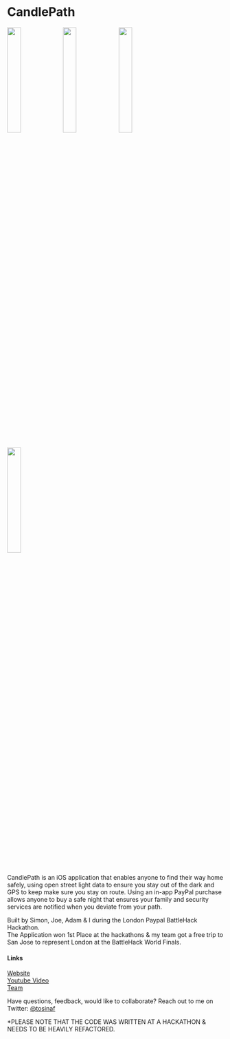 CandlePath
======

<img src="https://raw.github.com/TosinAF/CandlePath/master/Screenshots/HomeView.png" height="25%" width="25%" />
<img src="https://raw.github.com/TosinAF/CandlePath/master/Screenshots/RouteView.png" height="25%" width="25%" />
<img src="https://raw.github.com/TosinAF/CandlePath/master/Screenshots/EmergencyMonitoringView.png" height="25%" width="25%" />
<img src="https://raw.github.com/TosinAF/CandlePath/master/Screenshots/ExtrasView.png" height="25%" width="25%" />


CandlePath is an iOS application that enables anyone to find their way home safely, using open street light data to ensure you stay out of the dark and GPS to keep make sure you stay on route. Using an in-app PayPal purchase allows anyone to buy a safe night that ensures your family and security services are notified when you deviate from your path.<br/>

Built by Simon, Joe, Adam & I during the London Paypal BattleHack Hackathon.<br/> 
The Application won 1st Place at the hackathons & my team got a free trip to San Jose to represent London at the BattleHack World Finals.<br/>

#### Links

[Website](http://candlepath.aj9.co.uk) <br/>
[Youtube Video](https://www.youtube.com/watch?v=hwgki0I_0w0) <br/>
[Team](http://hacksocnotts.co.uk/)

Have questions, feedback, would like to collaborate? Reach out to me on Twitter: [@tosinaf](https://twitter.com/tosinaf)

*PLEASE NOTE THAT THE CODE WAS WRITTEN AT A HACKATHON & NEEDS TO BE HEAVILY REFACTORED.